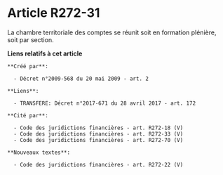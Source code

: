 # Article R272-31

La chambre territoriale des comptes se réunit soit en formation plénière, soit par section.

**Liens relatifs à cet article**

	**Créé par**:

	  - Décret n°2009-568 du 20 mai 2009 - art. 2

	**Liens**:

	  - TRANSFERE: Décret n°2017-671 du 28 avril 2017 - art. 172

	**Cité par**:

	  - Code des juridictions financières - art. R272-18 (V)
	  - Code des juridictions financières - art. R272-33 (V)
	  - Code des juridictions financières - art. R272-70 (V)

	**Nouveaux textes**:

	  - Code des juridictions financières - art. R272-22 (V)
